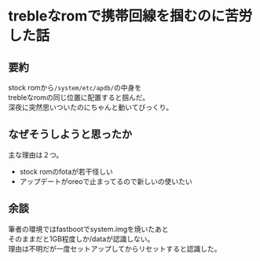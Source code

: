 # trebleなromで携帯回線を掴むのに苦労した話
## 要約
stock romから``/system/etc/apdb/``の中身を  
trebleなromの同じ位置に配置すると掴んだ。  
深夜に突然思いついたのにちゃんと動いてびっくり。

## なぜそうしようと思ったか
主な理由は２つ。  
 - stock romのfotaが若干怪しい  
 - アップデートがoreoで止まってるので新しいの使いたい  

## 余談
筆者の環境ではfastbootでsystem.imgを焼いたあと  
そのままだと1GB程度しか/dataが認識しない。  
理由は不明だが一度セットアップしてからリセットすると認識した。
